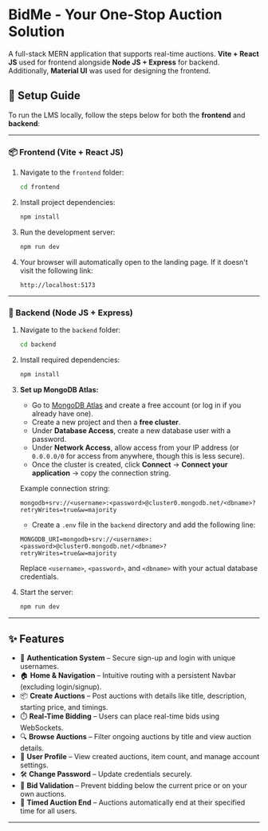 # BidMe - Your One-Stop Auction Solution

A full-stack MERN application that supports real-time auctions. **Vite + React JS** used for frontend alongside **Node JS + Express** for backend. 
Additionally, **Material UI** was used for designing the frontend.

## 🚀 Setup Guide

To run the LMS locally, follow the steps below for both the **frontend** and **backend**:

---

### 📦 Frontend (Vite + React JS)

1. Navigate to the `frontend` folder:

    ```bash
    cd frontend
    ```

2. Install project dependencies:

    ```bash
    npm install
    ```

3. Run the development server:

    ```bash
    npm run dev
    ```

4. Your browser will automatically open to the landing page. If it doesn't visit the following link:

    ```
    http://localhost:5173
    ```

---

### 🐍 Backend (Node JS + Express)

1. Navigate to the `backend` folder:

    ```bash
    cd backend
    ```

2. Install required dependencies:

    ```bash
    npm install
    ```

3. **Set up MongoDB Atlas:**

    - Go to [MongoDB Atlas](https://www.mongodb.com/cloud/atlas) and create a free account (or log in if you already have one).
    - Create a new project and then a **free cluster**.
    - Under **Database Access**, create a new database user with a password.
    - Under **Network Access**, allow access from your IP address (or `0.0.0.0/0` for access from anywhere, though this is less secure).
    - Once the cluster is created, click **Connect** → **Connect your application** → copy the connection string.

    Example connection string:

    ```
    mongodb+srv://<username>:<password>@cluster0.mongodb.net/<dbname>?retryWrites=true&w=majority
    ```

    - Create a `.env` file in the `backend` directory and add the following line:

    ```env
    MONGODB_URI=mongodb+srv://<username>:<password>@cluster0.mongodb.net/<dbname>?retryWrites=true&w=majority
    ```

    Replace `<username>`, `<password>`, and `<dbname>` with your actual database credentials.

4. Start the server:

    ```bash
    npm run dev
    ```
---

## ✨ Features

- 🔐 **Authentication System** – Secure sign-up and login with unique usernames.
- 🏠 **Home & Navigation** – Intuitive routing with a persistent Navbar (excluding login/signup).
- 📦 **Create Auctions** – Post auctions with details like title, description, starting price, and timings.
- ⏱️ **Real-Time Bidding** – Users can place real-time bids using WebSockets.
- 🔍 **Browse Auctions** – Filter ongoing auctions by title and view auction details.
- 👤 **User Profile** – View created auctions, item count, and manage account settings.
- 🛠️ **Change Password** – Update credentials securely.
- 🚫 **Bid Validation** – Prevent bidding below the current price or on your own auctions.
- 🏁 **Timed Auction End** – Auctions automatically end at their specified time for all users.

---
